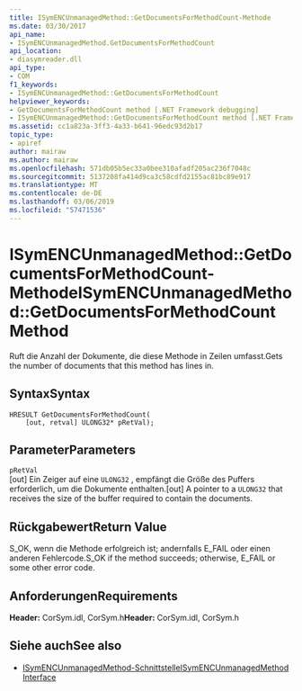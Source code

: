 ```yaml
---
title: ISymENCUnmanagedMethod::GetDocumentsForMethodCount-Methode
ms.date: 03/30/2017
api_name:
- ISymENCUnmanagedMethod.GetDocumentsForMethodCount
api_location:
- diasymreader.dll
api_type:
- COM
f1_keywords:
- ISymENCUnmanagedMethod::GetDocumentsForMethodCount
helpviewer_keywords:
- GetDocumentsForMethodCount method [.NET Framework debugging]
- ISymENCUnmanagedMethod::GetDocumentsForMethodCount method [.NET Framework debugging]
ms.assetid: cc1a823a-3ff3-4a33-b641-96edc93d2b17
topic_type:
- apiref
author: mairaw
ms.author: mairaw
ms.openlocfilehash: 571db05b5ec33a0bee310afadf205ac236f7048c
ms.sourcegitcommit: 5137208fa414d9ca3c58cdfd2155ac81bc89e917
ms.translationtype: MT
ms.contentlocale: de-DE
ms.lasthandoff: 03/06/2019
ms.locfileid: "57471536"
---
```

# <a name="isymencunmanagedmethodgetdocumentsformethodcount-method"></a><span data-ttu-id="6f0c1-102">ISymENCUnmanagedMethod::GetDocumentsForMethodCount-Methode</span><span class="sxs-lookup"><span data-stu-id="6f0c1-102">ISymENCUnmanagedMethod::GetDocumentsForMethodCount Method</span></span>
<span data-ttu-id="6f0c1-103">Ruft die Anzahl der Dokumente, die diese Methode in Zeilen umfasst.</span><span class="sxs-lookup"><span data-stu-id="6f0c1-103">Gets the number of documents that this method has lines in.</span></span>  
  
## <a name="syntax"></a><span data-ttu-id="6f0c1-104">Syntax</span><span class="sxs-lookup"><span data-stu-id="6f0c1-104">Syntax</span></span>  
  
```  
HRESULT GetDocumentsForMethodCount(  
    [out, retval] ULONG32* pRetVal);  
```  
  
## <a name="parameters"></a><span data-ttu-id="6f0c1-105">Parameter</span><span class="sxs-lookup"><span data-stu-id="6f0c1-105">Parameters</span></span>  
 `pRetVal`  
 <span data-ttu-id="6f0c1-106">[out] Ein Zeiger auf eine `ULONG32` , empfängt die Größe des Puffers erforderlich, um die Dokumente enthalten.</span><span class="sxs-lookup"><span data-stu-id="6f0c1-106">[out] A pointer to a `ULONG32` that receives the size of the buffer required to contain the documents.</span></span>  
  
## <a name="return-value"></a><span data-ttu-id="6f0c1-107">Rückgabewert</span><span class="sxs-lookup"><span data-stu-id="6f0c1-107">Return Value</span></span>  
 <span data-ttu-id="6f0c1-108">S_OK, wenn die Methode erfolgreich ist; andernfalls E_FAIL oder einen anderen Fehlercode.</span><span class="sxs-lookup"><span data-stu-id="6f0c1-108">S_OK if the method succeeds; otherwise, E_FAIL or some other error code.</span></span>  
  
## <a name="requirements"></a><span data-ttu-id="6f0c1-109">Anforderungen</span><span class="sxs-lookup"><span data-stu-id="6f0c1-109">Requirements</span></span>  
 <span data-ttu-id="6f0c1-110">**Header:** CorSym.idl, CorSym.h</span><span class="sxs-lookup"><span data-stu-id="6f0c1-110">**Header:** CorSym.idl, CorSym.h</span></span>  
  
## <a name="see-also"></a><span data-ttu-id="6f0c1-111">Siehe auch</span><span class="sxs-lookup"><span data-stu-id="6f0c1-111">See also</span></span>
- [<span data-ttu-id="6f0c1-112">ISymENCUnmanagedMethod-Schnittstelle</span><span class="sxs-lookup"><span data-stu-id="6f0c1-112">ISymENCUnmanagedMethod Interface</span></span>](../../../../docs/framework/unmanaged-api/diagnostics/isymencunmanagedmethod-interface.md)
